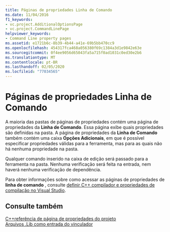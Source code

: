 ```yaml
---
title: Páginas de propriedades Linha de Comando
ms.date: 11/04/2016
f1_keywords:
- vc.project.AdditionalOptionsPage
- vc.project.CommandLinePage
helpviewer_keywords:
- Command Line property pages
ms.assetid: e1721b6c-8b39-4b44-a41e-69b5bb470cc9
ms.openlocfilehash: 454317fca468a056380f69c1384a3d1e9842e63e
ms.sourcegitcommit: 0f4ee9056d65043fa5a715f0ad1031c0ed30e2b6
ms.translationtype: MT
ms.contentlocale: pt-BR
ms.lasthandoff: 02/05/2020
ms.locfileid: "77034565"
---
```

# <a name="command-line-property-pages"></a>Páginas de propriedades Linha de Comando

A maioria das pastas de páginas de propriedades contém uma página de propriedades da **Linha de Comando**. Essa página exibe quais propriedades são definidas na pasta. A página de propriedades da **Linha de Comando** também contém uma caixa **Opções Adicionais**, em que é possível especificar propriedades válidas para a ferramenta, mas para as quais não há nenhuma propriedade na pasta.

Qualquer comando inserido na caixa de edição será passado para a ferramenta na pasta. Nenhuma verificação será feita na entrada, nem haverá nenhuma verificação de dependência.

Para obter informações sobre como acessar as páginas de propriedades de **linha de comando** , consulte [definir C++ compilador e propriedades de compilação no Visual Studio](../working-with-project-properties.md).

## <a name="see-also"></a>Consulte também

[C++referência de página de propriedades do projeto](property-pages-visual-cpp.md)<br>
[Arquivos .Lib como entrada do vinculador](dot-lib-files-as-linker-input.md)
